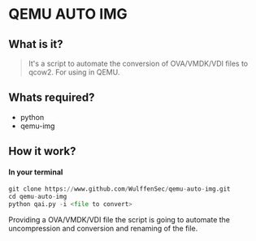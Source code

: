# QEMU AUTO IMG

## What is it?
> It's a script to automate the conversion of OVA/VMDK/VDI files to qcow2. For using in QEMU.

## Whats required?

- python
- qemu-img

## How it work?

#### In your terminal

```python
git clone https://www.github.com/WulffenSec/qemu-auto-img.git
cd qemu-auto-img
python qai.py -i <file to convert>
```

Providing a OVA/VMDK/VDI file the script is going to automate the uncompression and conversion and renaming of the file.
